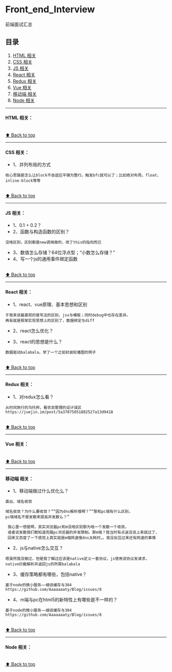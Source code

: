 # Front_end_Interview
前端面试汇总

## <a name='table-of-contents'>目录</a>

 1. [HTML 相关](#html-interviews)
 1. [CSS 相关](#css-interviews)
 1. [JS 相关](#js-interviews)
 1. [React 相关](#react-interviews)
 1. [Redux 相关](#redux-interviews)
 1. [Vue 相关](#vue-interviews)
 1. [移动端 相关](#app-interviews)
 1. [Node 相关](#node-interviews)


---
#### <a name='html-interviews'>HTML 相关：</a>
  
  
<br>[⬆ Back to top](#table-of-contents)

---
#### <a name='css-interviews'>CSS 相关：</a>

* 1、<a name='css_1'>并列布局的方式</a>
```
核心思路是怎么让block不自适应平铺为整行。触发bfc就可以了；比如绝对布局，float，inline-block等等
```

  
<br>[⬆ Back to top](#table-of-contents)

---
#### <a name='js-interviews'>JS 相关：</a>

* 1、<a name='js_1'>0.1 + 0.2？</a>
* 2、<a name='js_2'>函数与构造函数的区别？</a>
```
没啥区别，区别都是new调用做的，改了this的指向而已
```

* 3、<a name='js_3'>数值怎么存储？64位浮点型；“小数怎么存储？”</a>
* 4、<a name='js_4'>写一个js的通用事件绑定函数</a>


  
<br>[⬆ Back to top](#table-of-contents)

---
#### <a name='react-interviews'>React 相关：</a>

* 1、<a name='react_1'>react、vue原理、基本思想和区别</a>
```
于我来说最直观的是写法的区别，jsx与模板；同时debug中也存在差异。
再有就是框架实现思想上的区别了，数据绑定与diff
```

* 2、<a name='react_2'>react怎么优化？</a> 

* 3、<a name='react_3'>react的思想是什么？</a> 
```
数据驱动balabala，举了一个之前封装轮播图的例子
```

  
<br>[⬆ Back to top](#table-of-contents)


---
#### <a name='redux-interviews'>Redux 相关：</a>

* 1、<a name='redux_1'>对redux怎么看？</a>
```angular2html
从时间旅行的乌托邦，看状态管理的设计误区
https://juejin.im/post/5a37075051882527a13d9418
```
  
<br>[⬆ Back to top](#table-of-contents)

---
#### <a name='vue-interviews'>Vue 相关：</a>

  
<br>[⬆ Back to top](#table-of-contents)

---
#### <a name='app-interviews'>移动端 相关：</a>

* 1、<a name='app_1'>移动端做过什么优化么？</a>
```
直出、域名收敛

域名收敛？为什么要收敛？”“因为dns解析慢啊？”“那和pc端有什么区别，
pc端域名不是发散来提高并发数么？”

 我心里一想是啊，其实浏览器pc和m没啥区别那为啥一个发散一个收敛，
 或者说发散我们都知道克服pc浏览器的并发限制。那m端？我当时有点迷没说上来就过了，
 回来又百度了一下感觉上其实就是m端网速慢dns太耗时。。我没反应过来还有网速的事情
```

* 2、<a name='app_2'>js与native怎么交互？</a>
```
嗯虽然我没做过，但是我了解过应该是native定义一套协议，js使用该协议发请求，
native拦截解析并返回js的所需balabala
```

* 3、<a name='app_3'>缓存策略都有哪些，包括native？</a>
```
基于node的微小服务——细说缓存与304
https://github.com/Aaaaaaaty/Blog/issues/8
```

* 4、<a name='app_4'>m端与pc在html5的新特性上有哪些是不一样的？</a>
```
基于node的微小服务——细说缓存与304
https://github.com/Aaaaaaaty/Blog/issues/8
```

<br>[⬆ Back to top](#table-of-contents)


---
#### <a name='node-interviews'>Node 相关：</a>

  
<br>[⬆ Back to top](#table-of-contents)